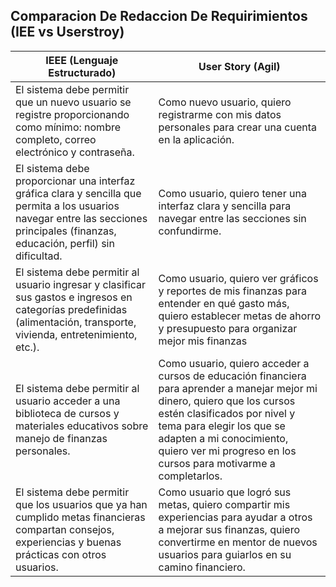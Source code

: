 ## Comparacion De Redaccion De Requirimientos (IEE vs Userstroy) ##

| IEEE (Lenguaje Estructurado)  | User Story (Agil)  |   
|---|---|
|El sistema debe permitir que un nuevo usuario se registre proporcionando como mínimo: nombre completo, correo electrónico y contraseña.|Como nuevo usuario, quiero registrarme con mis datos personales para crear una cuenta en la aplicación.|
|El sistema debe proporcionar una interfaz gráfica clara y sencilla que permita a los usuarios navegar entre las secciones principales (finanzas, educación, perfil) sin dificultad.   | Como usuario, quiero tener una interfaz clara y sencilla para navegar entre las secciones sin confundirme.  |   
|  El sistema debe permitir al usuario ingresar y clasificar sus gastos e ingresos en categorías predefinidas (alimentación, transporte, vivienda, entretenimiento, etc.). |  Como usuario, quiero ver gráficos y reportes de mis finanzas para entender en qué gasto más, quiero establecer metas de ahorro y presupuesto para organizar mejor mis finanzas |   
|  El sistema debe permitir al usuario acceder a una biblioteca de cursos y materiales educativos sobre manejo de finanzas personales. |   Como usuario, quiero acceder a cursos de educación financiera para aprender a manejar mejor mi dinero, quiero que los cursos estén clasificados por nivel y tema para elegir los que se adapten a mi conocimiento, quiero ver mi progreso en los cursos para motivarme a completarlos.|   
| El sistema debe permitir que los usuarios que ya han cumplido metas financieras compartan consejos, experiencias y buenas prácticas con otros usuarios.  | Como usuario que logró sus metas, quiero compartir mis experiencias para ayudar a otros a mejorar sus finanzas, quiero convertirme en mentor de nuevos usuarios para guiarlos en su camino financiero.  |   
